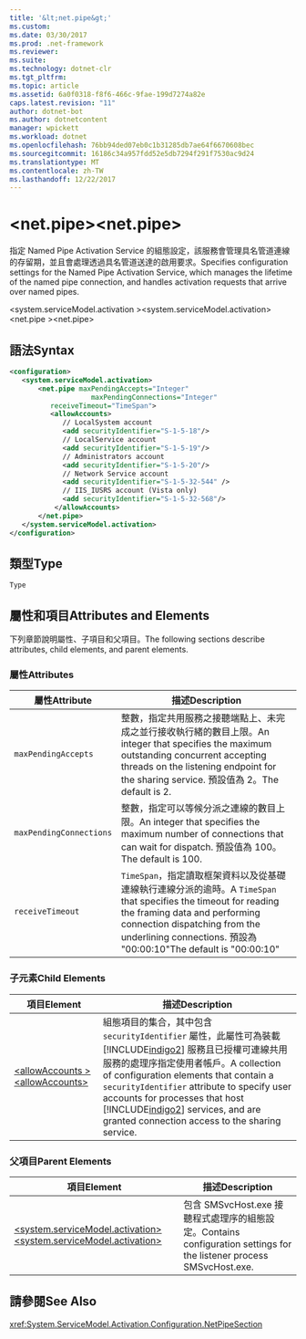```yaml
---
title: '&lt;net.pipe&gt;'
ms.custom: 
ms.date: 03/30/2017
ms.prod: .net-framework
ms.reviewer: 
ms.suite: 
ms.technology: dotnet-clr
ms.tgt_pltfrm: 
ms.topic: article
ms.assetid: 6a0f0318-f8f6-466c-9fae-199d7274a82e
caps.latest.revision: "11"
author: dotnet-bot
ms.author: dotnetcontent
manager: wpickett
ms.workload: dotnet
ms.openlocfilehash: 76bb94ded07eb0c1b31285db7ae64f6670608bec
ms.sourcegitcommit: 16186c34a957fdd52e5db7294f291f7530ac9d24
ms.translationtype: MT
ms.contentlocale: zh-TW
ms.lasthandoff: 12/22/2017
---
```

# <a name="ltnetpipegt"></a><span data-ttu-id="6bd06-102">&lt;net.pipe&gt;</span><span class="sxs-lookup"><span data-stu-id="6bd06-102">&lt;net.pipe&gt;</span></span>
<span data-ttu-id="6bd06-103">指定 Named Pipe Activation Service 的組態設定，該服務會管理具名管道連線的存留期，並且會處理透過具名管道送達的啟用要求。</span><span class="sxs-lookup"><span data-stu-id="6bd06-103">Specifies configuration settings for the Named Pipe Activation Service, which manages the lifetime of the named pipe connection, and handles activation requests that arrive over named pipes.</span></span>  
  
 <span data-ttu-id="6bd06-104">\<system.serviceModel.activation ></span><span class="sxs-lookup"><span data-stu-id="6bd06-104">\<system.serviceModel.activation></span></span>  
<span data-ttu-id="6bd06-105">\<net.pipe ></span><span class="sxs-lookup"><span data-stu-id="6bd06-105">\<net.pipe></span></span>  
  
## <a name="syntax"></a><span data-ttu-id="6bd06-106">語法</span><span class="sxs-lookup"><span data-stu-id="6bd06-106">Syntax</span></span>  
  
```xml  
<configuration>  
   <system.serviceModel.activation>  
       <net.pipe maxPendingAccepts="Integer"  
                    maxPendingConnections="Integer"  
          receiveTimeout="TimeSpan">  
          <allowAccounts>  
             // LocalSystem account  
             <add securityIdentifier="S-1-5-18"/>  
             // LocalService account  
             <add securityIdentifier="S-1-5-19"/>  
             // Administrators account  
             <add securityIdentifier="S-1-5-20"/>  
             // Network Service account  
             <add securityIdentifier="S-1-5-32-544" />  
             // IIS_IUSRS account (Vista only)  
             <add securityIdentifier="S-1-5-32-568"/>  
           </allowAccounts>  
       </net.pipe>  
   </system.serviceModel.activation>  
</configuration>  
```  
  
## <a name="type"></a><span data-ttu-id="6bd06-107">類型</span><span class="sxs-lookup"><span data-stu-id="6bd06-107">Type</span></span>  
 `Type`  
  
## <a name="attributes-and-elements"></a><span data-ttu-id="6bd06-108">屬性和項目</span><span class="sxs-lookup"><span data-stu-id="6bd06-108">Attributes and Elements</span></span>  
 <span data-ttu-id="6bd06-109">下列章節說明屬性、子項目和父項目。</span><span class="sxs-lookup"><span data-stu-id="6bd06-109">The following sections describe attributes, child elements, and parent elements.</span></span>  
  
### <a name="attributes"></a><span data-ttu-id="6bd06-110">屬性</span><span class="sxs-lookup"><span data-stu-id="6bd06-110">Attributes</span></span>  
  
|<span data-ttu-id="6bd06-111">屬性</span><span class="sxs-lookup"><span data-stu-id="6bd06-111">Attribute</span></span>|<span data-ttu-id="6bd06-112">描述</span><span class="sxs-lookup"><span data-stu-id="6bd06-112">Description</span></span>|  
|---------------|-----------------|  
|`maxPendingAccepts`|<span data-ttu-id="6bd06-113">整數，指定共用服務之接聽端點上、未完成之並行接收執行緒的數目上限。</span><span class="sxs-lookup"><span data-stu-id="6bd06-113">An integer that specifies the maximum outstanding concurrent accepting threads on the listening endpoint for the sharing service.</span></span> <span data-ttu-id="6bd06-114">預設值為 2。</span><span class="sxs-lookup"><span data-stu-id="6bd06-114">The default is 2.</span></span>|  
|`maxPendingConnections`|<span data-ttu-id="6bd06-115">整數，指定可以等候分派之連線的數目上限。</span><span class="sxs-lookup"><span data-stu-id="6bd06-115">An integer that specifies the maximum number of connections that can wait for dispatch.</span></span> <span data-ttu-id="6bd06-116">預設值為 100。</span><span class="sxs-lookup"><span data-stu-id="6bd06-116">The default is 100.</span></span>|  
|`receiveTimeout`|<span data-ttu-id="6bd06-117">`TimeSpan`，指定讀取框架資料以及從基礎連線執行連線分派的逾時。</span><span class="sxs-lookup"><span data-stu-id="6bd06-117">A `TimeSpan` that specifies the timeout for reading the framing data and performing connection dispatching from the underlining connections.</span></span> <span data-ttu-id="6bd06-118">預設為 "00:00:10"</span><span class="sxs-lookup"><span data-stu-id="6bd06-118">The default is "00:00:10"</span></span>|  
  
### <a name="child-elements"></a><span data-ttu-id="6bd06-119">子元素</span><span class="sxs-lookup"><span data-stu-id="6bd06-119">Child Elements</span></span>  
  
|<span data-ttu-id="6bd06-120">項目</span><span class="sxs-lookup"><span data-stu-id="6bd06-120">Element</span></span>|<span data-ttu-id="6bd06-121">描述</span><span class="sxs-lookup"><span data-stu-id="6bd06-121">Description</span></span>|  
|-------------|-----------------|  
|[<span data-ttu-id="6bd06-122">\<allowAccounts ></span><span class="sxs-lookup"><span data-stu-id="6bd06-122">\<allowAccounts></span></span>](../../../../../docs/framework/configure-apps/file-schema/wcf/allowaccounts.md)|<span data-ttu-id="6bd06-123">組態項目的集合，其中包含 `securityIdentifier` 屬性，此屬性可為裝載 [!INCLUDE[indigo2](../../../../../includes/indigo2-md.md)] 服務且已授權可連線共用服務的處理序指定使用者帳戶。</span><span class="sxs-lookup"><span data-stu-id="6bd06-123">A collection of configuration elements that contain a `securityIdentifier` attribute to specify user accounts for processes that host [!INCLUDE[indigo2](../../../../../includes/indigo2-md.md)] services, and are granted connection access to the sharing service.</span></span>|  
  
### <a name="parent-elements"></a><span data-ttu-id="6bd06-124">父項目</span><span class="sxs-lookup"><span data-stu-id="6bd06-124">Parent Elements</span></span>  
  
|<span data-ttu-id="6bd06-125">項目</span><span class="sxs-lookup"><span data-stu-id="6bd06-125">Element</span></span>|<span data-ttu-id="6bd06-126">描述</span><span class="sxs-lookup"><span data-stu-id="6bd06-126">Description</span></span>|  
|-------------|-----------------|  
|[<span data-ttu-id="6bd06-127">\<system.serviceModel.activation></span><span class="sxs-lookup"><span data-stu-id="6bd06-127">\<system.serviceModel.activation></span></span>](../../../../../docs/framework/configure-apps/file-schema/wcf/system-servicemodel-activation.md)|<span data-ttu-id="6bd06-128">包含 SMSvcHost.exe 接聽程式處理序的組態設定。</span><span class="sxs-lookup"><span data-stu-id="6bd06-128">Contains configuration settings for the listener process SMSvcHost.exe.</span></span>|  
  
## <a name="see-also"></a><span data-ttu-id="6bd06-129">請參閱</span><span class="sxs-lookup"><span data-stu-id="6bd06-129">See Also</span></span>  
 <xref:System.ServiceModel.Activation.Configuration.NetPipeSection>
